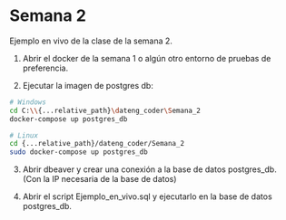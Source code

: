 # Semana 2
Ejemplo en vivo de la clase de la semana 2.

1. Abrir el docker de la semana 1 o algún otro entorno de pruebas de preferencia.

2. Ejecutar la imagen de postgres db:
```bash
# Windows
cd C:\\{...relative_path}\dateng_coder\Semana_2
docker-compose up postgres_db

# Linux
cd {...relative_path}/dateng_coder/Semana_2
sudo docker-compose up postgres_db
```

3. Abrir dbeaver y crear una conexión a la base de datos postgres_db. (Con la IP necesaria de la base de datos)

4. Abrir el script Ejemplo_en_vivo.sql y ejecutarlo en la base de datos postgres_db.